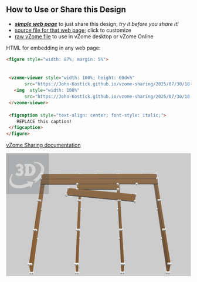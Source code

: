 
## How to Use or Share this Design

 - [***simple web page***](<https://John-Kostick.github.io/vzome-sharing/2025/07/30/18-11-56-Floor-board-wedge-technique/>) to just share this design; *try it before you share it!*
 - [source file for that web page](<https://github.com/John-Kostick/vzome-sharing/edit/main/2025/07/30/18-11-56-Floor-board-wedge-technique/index.md>); click to customize
 - [raw vZome file](<https://raw.githubusercontent.com/John-Kostick/vzome-sharing/main/2025/07/30/18-11-56-Floor-board-wedge-technique/Floor-board-wedge-technique.vZome>) to use in vZome desktop or vZome Online
 
 HTML for embedding in any web page:
 ```html
<figure style="width: 87%; margin: 5%">
  
  
  <vzome-viewer style="width: 100%; height: 60dvh" 
        src="https://John-Kostick.github.io/vzome-sharing/2025/07/30/18-11-56-Floor-board-wedge-technique/Floor-board-wedge-technique.vZome" >
    <img  style="width: 100%"
        src="https://John-Kostick.github.io/vzome-sharing/2025/07/30/18-11-56-Floor-board-wedge-technique/Floor-board-wedge-technique.png" >
  </vzome-viewer>

  <figcaption style="text-align: center; font-style: italic;">
     REPLACE this caption!
  </figcaption>
</figure>

 ```

[vZome Sharing documentation](https://vzome.github.io/vzome/sharing.html#how-it-works)

![Image](<Floor-board-wedge-technique.png>)

